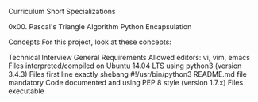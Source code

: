 Curriculum
Short Specializations

0x00. Pascal's Triangle
Algorithm Python Encapsulation

Concepts
For this project, look at these concepts:

Technical Interview
General Requirements
Allowed editors: vi, vim, emacs
Files interpreted/compiled on Ubuntu 14.04 LTS using python3 (version 3.4.3)
Files first line exactly shebang #!/usr/bin/python3
README.md file mandatory
Code documented and using PEP 8 style (version 1.7.x)
Files executable
